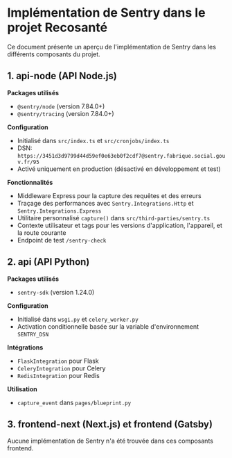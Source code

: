 # Implémentation de Sentry dans le projet Recosanté

Ce document présente un aperçu de l'implémentation de Sentry dans les différents composants du projet.

## 1. api-node (API Node.js)

**Packages utilisés**
- `@sentry/node` (version 7.84.0+)
- `@sentry/tracing` (version 7.84.0+)

**Configuration**
- Initialisé dans `src/index.ts` et `src/cronjobs/index.ts`
- DSN: `https://3451d3d9799d44d59ef0e63eb0f2cdf7@sentry.fabrique.social.gouv.fr/95`
- Activé uniquement en production (désactivé en développement et test)

**Fonctionnalités**
- Middleware Express pour la capture des requêtes et des erreurs
- Traçage des performances avec `Sentry.Integrations.Http` et `Sentry.Integrations.Express`
- Utilitaire personnalisé `capture()` dans `src/third-parties/sentry.ts`
- Contexte utilisateur et tags pour les versions d'application, l'appareil, et la route courante
- Endpoint de test `/sentry-check`

## 2. api (API Python)

**Packages utilisés**
- `sentry-sdk` (version 1.24.0)

**Configuration**
- Initialisé dans `wsgi.py` et `celery_worker.py`
- Activation conditionnelle basée sur la variable d'environnement `SENTRY_DSN`

**Intégrations**
- `FlaskIntegration` pour Flask
- `CeleryIntegration` pour Celery
- `RedisIntegration` pour Redis

**Utilisation**
- `capture_event` dans `pages/blueprint.py`

## 3. frontend-next (Next.js) et frontend (Gatsby)

Aucune implémentation de Sentry n'a été trouvée dans ces composants frontend.
